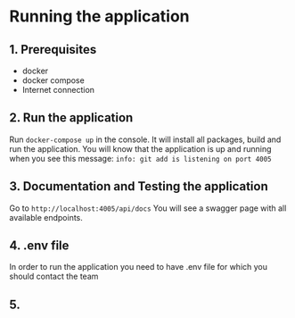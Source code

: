 # Running the application

## 1. Prerequisites

* docker
* docker compose
* Internet connection

## 2. Run the application

Run `docker-compose up` in the console. It will install all packages, build and run the application.
You will know that the application is up and running when you see this message:
`info: git add is listening on port 4005`

## 3. Documentation and Testing the application

Go to `http://localhost:4005/api/docs`
You will see a swagger page with all available endpoints.


## 4. .env file 
 
In order to run the application you need to have .env file for which you should contact the team 

## 5. 